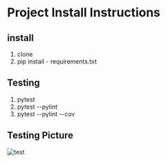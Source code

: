 # Project Install Instructions

## install 

1. clone 
2. pip install - requirements.txt


## Testing 

1. pytest
2. pytest --pylint
3. pytest --pylint --cov

## Testing Picture

![test](https://github.com/user-attachments/assets/8185daf8-f83c-4d12-b2bf-d8c7e6fe93df)